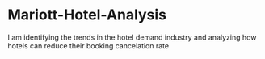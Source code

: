 # Mariott-Hotel-Analysis
I am identifying the trends in the hotel demand industry and analyzing how hotels can reduce their booking cancelation rate
